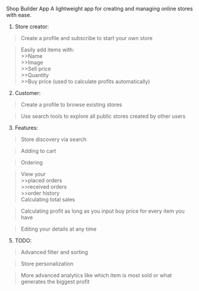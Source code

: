 Shop Builder App
A lightweight app for creating and managing online stores with ease.

1. Store creator:
   
  >Create a profile and subscribe to start your own store
  
  >Easily add items with:  
    >>Name  
    >>Image  
    >>Sell price  
    >>Quantity  
    >>Buy price (used to calculate profits automatically)  

2. Customer:
   
  >Create a profile to browse existing stores
  
  >Use search tools to explore all public stores created by other users

3. Features:  
  >Store discovery via search
   
  >Adding to cart
  
  >Ordering
  
  >View your   
     >>placed orders  
     >>received orders  
     >>order history  
  >Calculating total sales
  
  >Calculating profit as long as you input buy price for every item you have
  
  >Editing your details at any time

5. TODO:  
  >Advanced filter and sorting
   
  >Store personalization
  
  >More advanced analytics like which item is most sold or what generates the biggest profit
